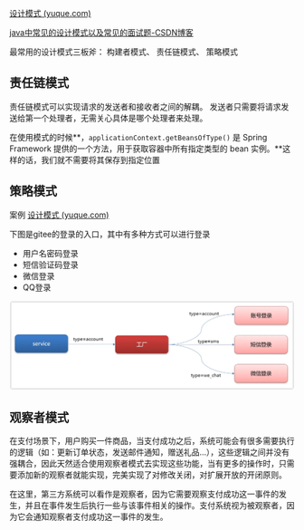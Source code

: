 [设计模式 (yuque.com)](https://www.yuque.com/xiaobaicaio/gh8rmw/vlvoeqfvc6779lky?singleDoc#NaoiR)

[java中常见的设计模式以及常见的面试题-CSDN博客](https://blog.csdn.net/weixin_43784341/article/details/136682931?spm=1000.2115.3001.6382&utm_medium=distribute.pc_feed_v2.none-task-blog-personrec_tag-5-136682931-null-null.329^v9^个推pc首页推荐—桶10&depth_1-utm_source=distribute.pc_feed_v2.none-task-blog-personrec_tag-5-136682931-null-null.329^v9^个推pc首页推荐—桶10)



最常用的设计模式三板斧： 构建者模式、 责任链模式、 策略模式



## 责任链模式

责任链模式可以实现请求的发送者和接收者之间的解耦。 发送者只需要将请求发送给第一个处理者，无需关心具体是哪个处理者来处理。

在使用模式的时候**，`applicationContext.getBeansOfType()` 是 Spring Framework 提供的一个方法，用于获取容器中所有指定类型的 bean 实例。**这样的话，我们就不需要将其保存到指定位置



## 策略模式

案例 [设计模式 (yuque.com)](https://www.yuque.com/xiaobaicaio/gh8rmw/vlvoeqfvc6779lky?singleDoc#jzz3h)

下图是gitee的登录的入口，其中有多种方式可以进行登录

- 用户名密码登录
- 短信验证码登录
- 微信登录
- QQ登录

![img](images/1691741051128-359a73fd-b9b5-48a0-8dfc-4f2343ba2004.png)





## 观察者模式

在⽀付场景下，⽤户购买⼀件商品，当⽀付成功之后，系统可能会有很多需要执⾏的逻辑（如：更新订单状态，发送邮件通知，赠送礼品…），这些逻辑之间并没有强耦合，因此天然适合使⽤观察者模式去实现这些功能，当有更多的操作时，只需要添加新的观察者就能实现，完美实现了对修改关闭，对扩展开放的开闭原则。

在这里，第三方系统可以看作是观察者，因为它需要观察支付成功这一事件的发生，并且在事件发生后执行一些与该事件相关的操作。支付系统视为被观察者，因为它会通知观察者支付成功这一事件的发生。





